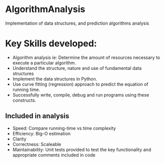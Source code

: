 # AlgorithmAnalysis
Implementation of data structures, and prediction algorithms analysis
# Key Skills developed:
<ul>
  <li>
Algorithm analysis ie: Determine the amount of resources necessary to execute a particular algorithm.
  </li>
   <li>
Understand the structure, nature and use of fundamental data structures
      </li>
   <li>
Implement the data structures in Python.
      </li>
   <li>
Use curve fitting (regression) approach to predict the equation of running time.
 </li>
  <li>
  Successfully write, compile, debug and run programs using these constructs.
  </li>
  </ul>
 
 ## Included in analysis
  <ul>
  <li>
  Speed: Compare running-time vs time complexity
    </li>
  <li>
Efficiency: Big-O estimation
    </li>
  <li>
Clarity
    </li>
  <li>
Correctness: Scaleable
    </li>
  <li>
Maintainability: Unit tests provided to test the key functionality and appropriate comments included in code
    </li>
  </ul>
